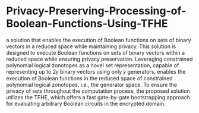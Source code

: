 # Privacy-Preserving-Processing-of-Boolean-Functions-Using-TFHE
a solution that enables the execution of Boolean functions on sets of binary vectors in a reduced space while maintaining privacy.
This solution is designed to execute Boolean functions on sets of binary vectors within a reduced space while ensuring privacy preservation. Leveraging constrained polynomial logical zonotopes as a novel set representation, capable of representing up to 2𝛾 binary vectors using only 𝛾 generators, enables the execution of Boolean functions in the reduced space of constrained polynomial logical zonotopes, i.e., the generator space. To ensure the privacy of sets throughout the computation process, the proposed solution utilizes the TFHE, which offers a fast gate-by-gate bootstrapping approach for evaluating arbitrary Boolean circuits in the encrypted domain.
